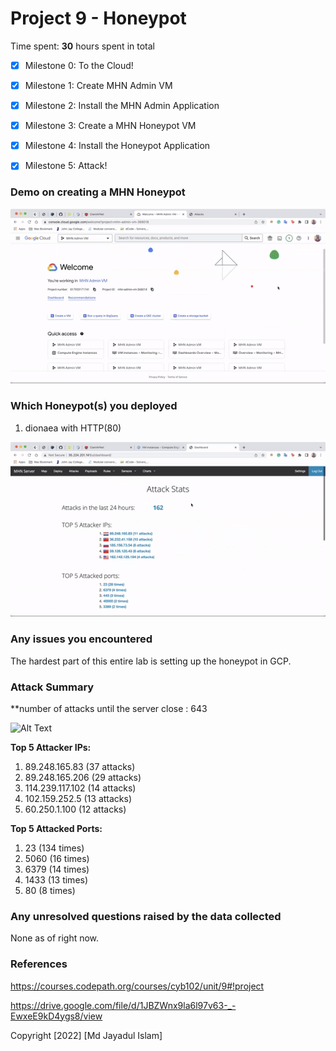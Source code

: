 # Project 9 - Honeypot

Time spent: **30** hours spent in total

- [x]	Milestone 0: To the Cloud!

- [x]	Milestone 1: Create MHN Admin VM

- [x] Milestone 2: Install the MHN Admin Application

- [x] Milestone 3: Create a MHN Honeypot VM

- [x] Milestone 4: Install the Honeypot Application

- [x] Milestone 5: Attack!

### Demo on creating a MHN Honeypot
![Alt Text](mhn-admin.gif)


### Which Honeypot(s) you deployed
1. dionaea with HTTP(80)


![Alt Text](mhn-server.gif)
  
### Any issues you encountered
The hardest part of this entire lab is setting up the honeypot in GCP.

### Attack Summary

**number of attacks until the server close : 643

![Alt Text](https://github.com/mdjislam123/codepath_homework/blob/Unit-9-honeypot/ServerAttack.png)

**Top 5 Attacker IPs:** 
1. 89.248.165.83 (37 attacks)
2. 89.248.165.206 (29 attacks)
3. 114.239.117.102 (14 attacks)
4. 102.159.252.5 (13 attacks)
5. 60.250.1.100 (12 attacks)

**Top 5 Attacked Ports:**
1. 23 (134 times)
2. 5060 (16 times)
3. 6379 (14 times)
4. 1433 (13 times)
5. 80 (8 times)

### Any unresolved questions raised by the data collected
None as of right now.

### References

https://courses.codepath.org/courses/cyb102/unit/9#!project

https://drive.google.com/file/d/1JBZWnx9la6l97v63-_-EwxeE9kD4ygs8/view

Copyright [2022] [Md Jayadul Islam]

